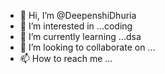 - 👋 Hi, I’m @DeepenshiDhuria
- 👀 I’m interested in ...coding
- 🌱 I’m currently learning ...dsa
- 💞️ I’m looking to collaborate on ...
- 📫 How to reach me ...

<!---
DeepenshiDhuria/DeepenshiDhuria is a ✨ special ✨ repository because its `README.md` (this file) appears on your GitHub profile.
You can click the Preview link to take a look at your changes.
--->

